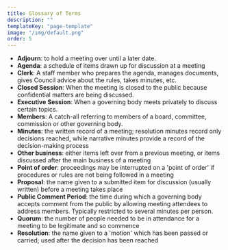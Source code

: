 ```yaml
---
title: Glossary of Terms
description: ""
templateKey: "page-template"
image: "/img/default.png"
order: 5
---
```


- **Adjourn**: to hold a meeting over until a later date.
- **Agenda**: a schedule of items drawn up for discussion at a meeting
- **Clerk**: A staff member who prepares the agenda, manages documents, gives Council advice about the rules, takes minutes, etc.
- **Closed Session**: When the meeting is closed to the public because confidential matters are being discussed.
- **Executive Session**: When a governing body meets privately to discuss certain topics.
- **Members**: A catch-all referring to members of a board, committee, commission or other governing body.
- **Minutes**: the written record of a meeting; resolution minutes record only decisions reached, while narrative minutes provide a record of the decision-making process
- **Other business**: either items left over from a previous meeting, or items discussed after the main business of a meeting
- **Point of order**: proceedings may be interrupted on a 'point of order' if procedures or rules are not being followed in a meeting
- **Proposal**: the name given to a submitted item for discussion (usually written) before a meeting takes place
- **Public Comment Period**: the time during which a governing body accepts comment from the public by allowing meeting attendees to address members. Typically restricted to several minutes per person.
- **Quorum**: the number of people needed to be in attendance for a meeting to be legitimate and so commence
- **Resolution**: the name given to a 'motion' which has been passed or carried; used after the decision has been reached
